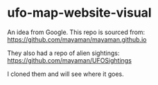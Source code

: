 # ufo-map-website-visual

An idea from Google. This repo is sourced from:  https://github.com/mayaman/mayaman.github.io

They also had a repo of alien sightings:  https://github.com/mayaman/UFOSightings 

I cloned them and will see where it goes. 
